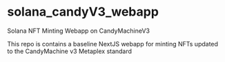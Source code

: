 # solana_candyV3_webapp
Solana NFT Minting Webapp on CandyMachineV3

This repo is contains a baseline NextJS webapp for minting NFTs updated to the CandyMachine v3 Metaplex standard

